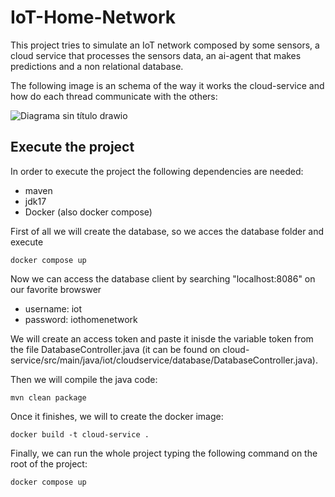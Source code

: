 # IoT-Home-Network

This project tries to simulate an IoT network composed by some sensors, a cloud service that processes the sensors data, an ai-agent that makes predictions and a non relational database.

The following image is an schema of the way it works the cloud-service and how do each thread communicate with the others:

![Diagrama sin título drawio](https://user-images.githubusercontent.com/79267515/207462238-1d754e06-2e34-4718-836e-7a4b382604cb.png)

## Execute the project

In order to execute the project the following dependencies are needed:
  - maven
  - jdk17
  - Docker (also docker compose)
  
First of all we will create the database, so we acces the database folder and execute

```
docker compose up
```

Now we can access the database client by searching "localhost:8086" on our favorite browswer
  - username: iot
  - password: iothomenetwork

We will create an access token and paste it inisde the variable token from the file DatabaseController.java (it can be found on cloud-service/src/main/java/iot/cloudservice/database/DatabaseController.java).

Then we will compile the java code:

```
mvn clean package
```

Once it finishes, we will to create the docker image:

```
docker build -t cloud-service .
```

Finally, we can run the whole project typing the following command on the root of the project:

```
docker compose up
```
